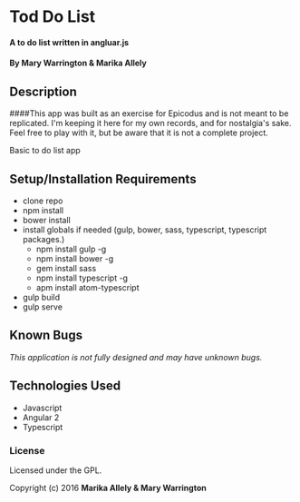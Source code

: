 # Tod Do List

#### A to do list written in angluar.js

#### By Mary Warrington & Marika Allely

## Description

####This app was built as an exercise for Epicodus and is not meant to be replicated. I'm keeping it here for my own records, and for nostalgia's sake. Feel free to play with it, but be aware that it is not a complete project.

Basic to do list app

## Setup/Installation Requirements

- clone repo
- npm install
- bower install
- install globals if needed (gulp, bower, sass, typescript, typescript packages.)
  - npm install gulp -g
  - npm install bower -g
  - gem install sass
  - npm install typescript -g
  - apm install atom-typescript
- gulp build
- gulp serve


## Known Bugs

_This application is not fully designed and may have unknown bugs._

## Technologies Used

* Javascript
* Angular 2
* Typescript 

### License

Licensed under the GPL.

Copyright (c) 2016 **Marika Allely & Mary Warrington**
